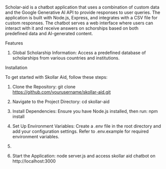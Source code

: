 Scholar-aid is a chatbot application that uses a combination of custom data and the Google Generative AI API to provide responses to user queries. The application is built with Node.js, Express, and integrates with a CSV file for custom responses. The chatbot serves a web interface where users can interact with it and receive answers on schorships based on both predefined data and AI-generated content.

 Features

1. Global Scholarship Information: Access a predefined database of scholarships from various countries and institutions.
   

Installation

To get started with Skollar Aid, follow these steps:

1. Clone the Repository:
git clone https://github.com/yourusername/skollar-aid.git

2. Navigate to the Project Directory: cd skollar-aid

3. Install Dependencies:
   Ensure you have Node.js installed, then run:
   npm install

4. Set Up Environment Variables:
    Create a .env file in the root directory and add your configuration settings. Refer to .env.example for required environment variables.
5. 

6. Start the Application: node server.js and access skollar aid chatbot on  http://localhost:3000

